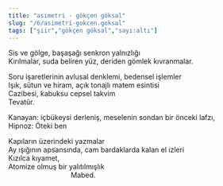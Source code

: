 ```yaml
---
title: "asimetri - gökçen göksal"
slug: "/6/asimetri-gokcen.goksal"
tags: ["şiir","gökçen göksal","sayı:altı"]
---
```


Sis ve gölge, başaşağı senkron yalnızlığı  
Kırılmalar, suda beliren yüz, deriden gömlek kıvranmalar.

Soru işaretlerinin avlusal denklemi, bedensel işlemler  
Işık, sütun ve hiram, açık tonajlı matem esintisi  
Cazibesi, kabuksu cepsel takvim  
Tevatür.

Kanayan: içbükeysi derleniş, meselenin sondan bir önceki lafzı,  
Hipnoz: Öteki ben

Kapıların üzerindeki yazmalar  
Ay ışığının apsansında, cam bardaklarda kalan el izleri  
Kızılca kıyamet,  
Atomize olmuş bir yalıtılmışlık  
                                Mabed.

